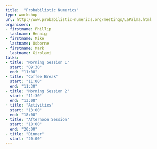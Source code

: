 ```yaml
---
title:  "Probabilistic Numerics"
type: workshop
url: http://www.probabilistic-numerics.org/meetings/LaPalma.html
organisers:
- firstname: Phillip 
  lastname: Hennig
- firstname: Mike
  lastname: Osborne
- firstname: Mark
  lastname: Girolami
talks:
- title: "Morning Session 1"
  start: "09:30"
  end: "11:00"
- title: "Coffee Break"
  start: "11:00"
  end: "11:30"
- title: "Morning Session 2"
  start: "11:30"
  end: "13:00"
- title: "Activities"
  start: "13:00"
  end: "18:00"
- title: "Afternoon Session"
  start: "18:00"
  end: "20:00"
- title: "Dinner"
  start: "20:00"
---
```

